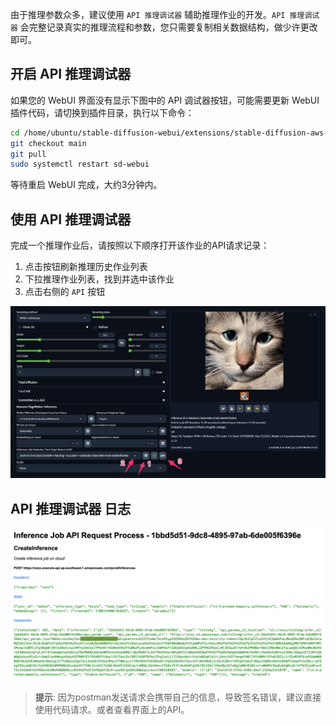 由于推理参数众多，建议使用 `API 推理调试器` 辅助推理作业的开发。`API 推理调试器` 会完整记录真实的推理流程和参数，您只需要复制相关数据结构，做少许更改即可。

## 开启 API 推理调试器

如果您的 WebUI 界面没有显示下图中的 API 调试器按钮，可能需要更新 WebUI 插件代码，请切换到插件目录，执行以下命令：

```bash
cd /home/ubuntu/stable-diffusion-webui/extensions/stable-diffusion-aws-extension
git checkout main
git pull
sudo systemctl restart sd-webui
```

等待重启 WebUI 完成，大约3分钟内。

## 使用 API 推理调试器

完成一个推理作业后，请按照以下顺序打开该作业的API请求记录：

1. 点击按钮刷新推理历史作业列表
2. 下拉推理作业列表，找到并选中该作业
3. 点击右侧的 `API` 按钮


![debugger](../images/api_debugger.png)

## API 推理调试器 日志

![debugger_log](../images/api_debugger_log.png)

> **提示**: 因为postman发送请求会携带自己的信息，导致签名错误，建议直接使用代码请求。或者查看界面上的API。
